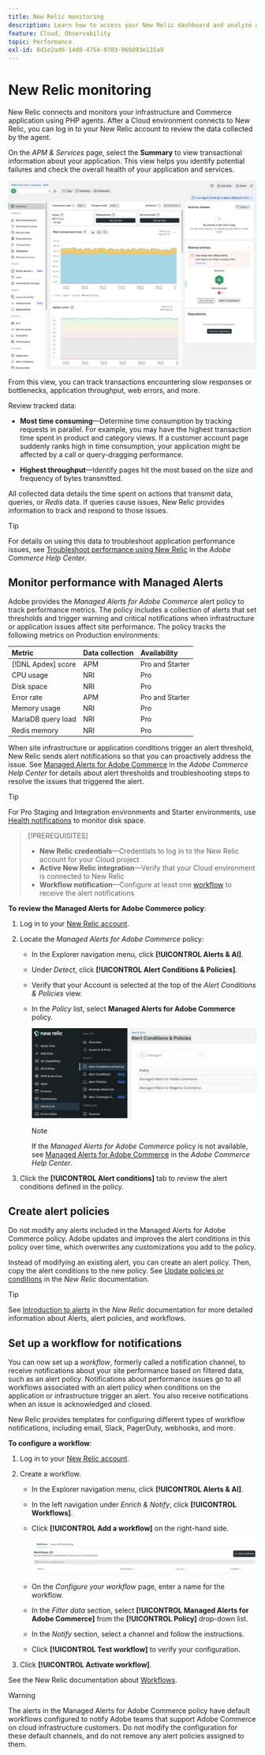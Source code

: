 ```yaml
---
title: New Relic monitoring
description: Learn how to access your New Relic dashboard and analyze data from your Adobe Commerce on cloud infrastructure project.
feature: Cloud, Observability
topic: Performance
exl-id: 8d1e2ad6-14d0-4754-9703-960d93e135a9
---
```

# New Relic monitoring

New Relic connects and monitors your infrastructure and Commerce application using PHP agents. After a Cloud environment connects to New Relic, you can log in to your New Relic account to review the data collected by the agent.

On the _APM & Services_ page, select the **Summary** to view transactional information about your application. This view helps you identify potential failures and check the overall health of your application and services.

![Cloud project New Relic overview page](../../assets/new-relic/dashboard.png)

From this view, you can track transactions encountering slow responses or bottlenecks, application throughput, web errors, and more.

Review tracked data:

- **Most time consuming**—Determine time consumption by tracking requests in parallel. For example, you may have the highest transaction time spent in product and category views. If a customer account page suddenly ranks high in time consumption, your application might be affected by a call or query-dragging performance.

- **Highest throughput**—Identify pages hit the most based on the size and frequency of bytes transmitted.

All collected data details the time spent on actions that transmit data, queries, or _Redis_ data. If queries cause issues, New Relic provides information to track and respond to those issues.

>[!TIP]
>
>For details on using this data to troubleshoot application performance issues, see [Troubleshoot performance using New Relic](https://experienceleague.adobe.com/docs/commerce-knowledge-base/kb/troubleshooting/miscellaneous/troubleshoot-performance-using-new-relic-on-magento-commerce.html) in the _Adobe Commerce Help Center_.

## Monitor performance with Managed Alerts

Adobe provides the _Managed Alerts for Adobe Commerce_ alert policy to track performance metrics. The policy includes a collection of alerts that set thresholds and trigger warning and critical notifications when infrastructure or application issues affect site performance. The policy tracks the following metrics on Production environments:

| Metric             | Data collection | Availability    |
|:-------------------|:----------------|:----------------|
| [!DNL Apdex] score        | APM             | Pro and Starter |
| CPU usage          | NRI             | Pro             |
| Disk space         | NRI             | Pro             |
| Error rate         | APM             | Pro and Starter |
| Memory usage       | NRI             | Pro             |
| MariaDB query load | NRI             | Pro             |
| Redis memory       | NRI             | Pro             |

When site infrastructure or application conditions trigger an alert threshold, New Relic sends alert notifications so that you can proactively address the issue. See [Managed Alerts for Adobe Commerce](https://experienceleague.adobe.com/docs/commerce-knowledge-base/kb/support-tools/managed-alerts/managed-alerts-for-magento-commerce.html) in the _Adobe Commerce Help Center_ for details about alert thresholds and troubleshooting steps to resolve the issues that triggered the alert.

>[!TIP]
>
>For Pro Staging and Integration environments and Starter environments, use [Health notifications](../integrations/health-notifications.md) to monitor disk space.

>[!PREREQUISITES]
>
>- **New Relic credentials**—Credentials to log in to the New Relic account for your Cloud project
>- **Active New Relic integration**—Verify that your Cloud environment is connected to New Relic
>- **Workflow notification**—Configure at least one [workflow](#set-up-a-workflow-for-notifications) to receive the alert notifications

**To review the Managed Alerts for Adobe Commerce policy**:

1. Log in to your [New Relic account](https://login.newrelic.com/login).

1. Locate the _Managed Alerts for Adobe Commerce_ policy:

   - In the Explorer navigation menu, click **[!UICONTROL Alerts & AI]**.

   - Under _Detect_, click **[!UICONTROL Alert Conditions & Policies]**.
   
   - Verify that your Account is selected at the top of the _Alert Conditions & Policies_ view.

   - In the _Policy_ list, select **Managed Alerts for Adobe Commerce** policy.

      ![Generated alert policies](../../assets/new-relic/managed-alerts-policy.png)

      >[!NOTE]
      >
      >If the _Managed Alerts for Adobe Commerce_ policy is not available, see [Managed Alerts for Adobe Commerce](https://experienceleague.adobe.com/docs/commerce-knowledge-base/kb/support-tools/managed-alerts/managed-alerts-for-magento-commerce.html) in the _Adobe Commerce Help Center_.

1. Click the **[!UICONTROL Alert conditions]** tab to review the alert conditions defined in the policy.

## Create alert policies

Do not modify any alerts included in the Managed Alerts for Adobe Commerce policy. Adobe updates and improves the alert conditions in this policy over time, which overwrites any customizations you add to the policy.

Instead of modifying an existing alert, you can create an alert policy. Then, copy the alert conditions to the new policy. See [Update policies or conditions](https://docs.newrelic.com/docs/alerts-applied-intelligence/new-relic-alerts/alert-policies/update-or-disable-policies-conditions/) in the _New Relic_ documentation.

>[!TIP]
>
>See [Introduction to alerts](https://docs.newrelic.com/docs/alerts-applied-intelligence/new-relic-alerts/learn-alerts/alerts-concepts-workflow/) in the _New Relic_ documentation for more detailed information about Alerts, alert policies, and workflows.

## Set up a workflow for notifications

You can now set up a _workflow_, formerly called a notification channel, to receive notifications about your site performance based on filtered data, such as an alert policy. Notifications about performance issues go to all workflows associated with an alert policy when conditions on the application or infrastructure trigger an alert. You also receive notifications when an issue is acknowledged and closed.

New Relic provides templates for configuring different types of workflow notifications, including email, Slack, PagerDuty, webhooks, and more.

**To configure a workflow**:

1. Log in to your [New Relic account](https://login.newrelic.com/login).

1. Create a workflow.

   - In the Explorer navigation menu, click **[!UICONTROL Alerts & AI]**.

   - In the left navigation under _Enrich & Notify_, click **[!UICONTROL Workflows]**.

   - Click **[!UICONTROL Add a workflow]** on the right-hand side.

      ![New Relic add a workflow](../../assets/new-relic/add-a-workflow.png)

   - On the _Configure your workflow_ page, enter a name for the workflow.

   - In the _Filter data_ section, select **[!UICONTROL Managed Alerts for Adobe Commerce]** from the **[!UICONTROL Policy]** drop-down list.

   - In the _Notify_ section, select a channel and follow the instructions.

   - Click **[!UICONTROL Test workflow]** to verify your configuration.

1. Click **[!UICONTROL Activate workflow]**.

See the New Relic documentation about [Workflows](https://docs.newrelic.com/docs/alerts-applied-intelligence/applied-intelligence/incident-workflows/incident-workflows/).

>[!WARNING]
>
>The alerts in the Managed Alerts for Adobe Commerce policy have default workflows configured to notify Adobe teams that support Adobe Commerce on cloud infrastructure customers. Do not modify the configuration for these default channels, and do not remove any alert policies assigned to them.
